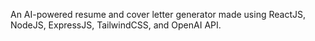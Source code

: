 An AI-powered resume and cover letter generator made using ReactJS, NodeJS, ExpressJS, TailwindCSS, and OpenAI API.
